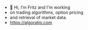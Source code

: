 - 👋 Hi, I’m Fritz and I'm working
- on trading algorithms, option pricing
- and retrieval of market data.
- https://algoratio.com
 
<!---
algoratio/algoratio is a ✨ special ✨ repository because its `README.md` (this file) appears on your GitHub profile.
You can click the Preview link to take a look at your changes.
--->
